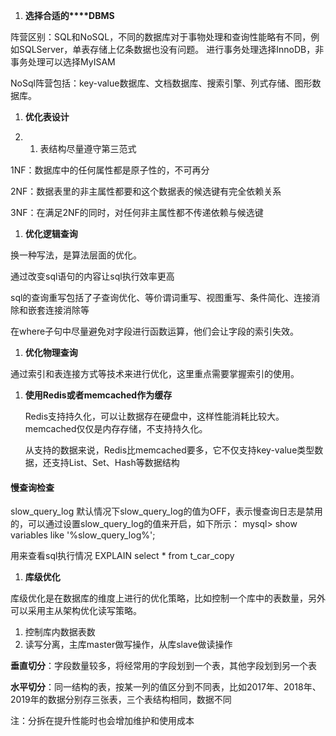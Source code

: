 1. **选择合适的****DBMS**

阵营区别：SQL和NoSQL，不同的数据库对于事物处理和查询性能略有不同，例如SQLServer，单表存储上亿条数据也没有问题。
进行事务处理选择InnoDB，非事务处理可以选择MyISAM

NoSql阵营包括：key-value数据库、文档数据库、搜索引擎、列式存储、图形数据库。

1. **优化表设计**

2. 1. 表结构尽量遵守第三范式

1NF：数据库中的任何属性都是原子性的，不可再分

2NF：数据表里的非主属性都要和这个数据表的候选键有完全依赖关系

3NF：在满足2NF的同时，对任何非主属性都不传递依赖与候选键

1. **优化逻辑查询**

换一种写法，是算法层面的优化。

  通过改变sql语句的内容让sql执行效率更高

sql的查询重写包括了子查询优化、等价谓词重写、视图重写、条件简化、连接消除和嵌套连接消除等

​      在where子句中尽量避免对字段进行函数运算，他们会让字段的索引失效。

 

1. **优化物理查询**

通过索引和表连接方式等技术来进行优化，这里重点需要掌握索引的使用。

1. **使用****Redis****或者****memcached****作为缓存**

   Redis支持持久化，可以让数据存在硬盘中，这样性能消耗比较大。memcached仅仅是内存存储，不支持持久化。

   从支持的数据来说，Redis比memcached要多，它不仅支持key-value类型数据，还支持List、Set、Hash等数据结构

#### 慢查询检查

slow_query_log
默认情况下slow_query_log的值为OFF，表示慢查询日志是禁用的，可以通过设置slow_query_log的值来开启，如下所示：
mysql> show variables  like '%slow_query_log%';

用来查看sql执行情况
EXPLAIN select * from t_car_copy

1. **库级优化**

库级优化是在数据库的维度上进行的优化策略，比如控制一个库中的表数量，另外可以采用主从架构优化读写策略。

1. 控制库内数据表数
2. 读写分离，主库master做写操作，从库slave做读操作

 

**垂直切分**：字段数量较多，将经常用的字段划到一个表，其他字段划到另一个表

**水平切分**：同一结构的表，按某一列的值区分到不同表，比如2017年、2018年、2019年的数据分别存三张表，三个表结构相同，数据不同

 

注：分拆在提升性能时也会增加维护和使用成本